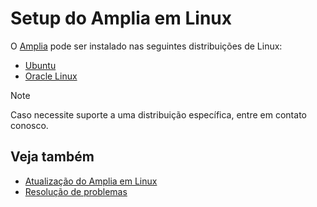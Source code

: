 ﻿# Setup do Amplia em Linux

O [Amplia](../../index.md) pode ser instalado nas seguintes distribuições de Linux:

* [Ubuntu](install-ubuntu.md)
* [Oracle Linux](install-oracle.md)

> [!NOTE]
> Caso necessite suporte a uma distribuição específica, entre em contato conosco.

## Veja também

* [Atualização do Amplia em Linux](update.md)
* [Resolução de problemas](troubleshoot/index.md)
